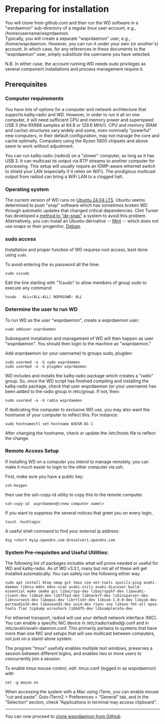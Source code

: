 # Preparing for installation

You will clone from github.com and then run the WD software in a "wsrdaemon" sub-directory of a regular linux user account, e.g., /home/username/wsprdaemon.  
Typically, you will create a separate "wsprdaemon" user, e.g., /home/wsprdaemon. 
However, you can run it under your own (or another's) account.  In which case, for any references in these documents to the "wsprdaemon" user, simply substitute the username you have selected.

N.B.  In either case, the account running WD needs sudo privileges as several component installations and process management require it.

## Prerequisites

### Computer requirements

You have lots of options for a computer and network architecture that supports ka9q-radio and WD.  However, in order to run it all on one computer, it will need sufficient CPU and memory power and superspeed USB 3 (the RX888 samples at 64.8 or 129.6 MHz!).  CPU and memory (RAM and cache) structures vary widely and some, even nominally "powerful" new computers, in their default configuration, may not manage the core and cache optimally.  Computers using the Ryzen 5800 chipsets and above seem to work without adjustment. 

You can run ka9q-radio (radiod) on a "slower" computer, as long as it has USB 3.  It can multicast its output via RTP streams to another computer for processing.  This setup will usually require an IGMP-aware ethernet switch to shield your LAN (especially if it relies on WiFi).  The prodigious multicast output from radiod can bring a WiFi LAN to a clogged halt.  

### Operating system

The current version of WD runs on [Ubuntu 24.04 LTS](https://ubuntu.com/download/server).  Ubuntu seems determined to push "snap" software which has sometimes broken WD through automatic updates that changed critical dependencies.  Clint Turner has developed a [method to "de-snap"](http://www.sdrutah.org/info/websdr_Ubuntu_2204_install_notes.html#snapd) a system to avoid this problem.  Alternatively, you can install an Ubuntu-derivative -- [Mint](https://www.linuxmint.com/download.php) -- which does not use snaps or their progenitor, [Debian](https://www.debian.org/distrib/).  

### sudo access 

Installation and proper function of WD requires root access, best done using `sudo`.

To avoid entering the su password all the time:
```
sudo visudo
``` 
Edit the line starting with "%sudo" to allow members of group sudo to execute any command:
```
%sudo   ALL=(ALL:ALL) NOPASSWD: ALL
```

### Determine the user to run WD

To run WD as the user "wsprdaemon", create a wsprdaemon user:
```
sudo adduser wsprdaemon
```

Subsequent installation and management of WD will then happen as user "wsprdaemon".  You should then login to the machine as "wsprdaemon." 

Add wsprdaemon (or your username) to groups sudo, plugdev:
```
sudo usermod -a -G sudo wsprdaemon
sudo usermod -a -G plugdev wsprdaemon
```

WD includes and installs the ka9q-radio package which creates a "radio" group.  So, once the WD script has finished compiling and installing the ka9q-radio package, check that user wsprdaemon (or your username) has been added to the radio group in /etc/group.  If not, then:

```
sudo usermod -a -G radio wsprdaemon
```

If dedicating this computer to exclusive WD use, you may also want the hostname of your computer to reflect this.  For instance:
```
sudo hostnamectl set-hostname W3USR-B1-1
```

After changing the hostname, check or update the /etc/hosts file to reflect the change. 

### Remote Access Setup

If installing WD on a computer you intend to manage remotely, you can make it much easier to login to the other computer via ssh.

First, make sure you have a public key:
```
ssh-keygen
```
then use the ssh-copy-id utility to copy this to the remote computer.
```
ssh-copy-id  wsprdaemon@\<new computer name\>
```

If you want to suppress the several notices that greet you on every login, 
```
touch .hushlogin
```

A useful shell command to find your external ip address:
```
dig +short myip.opendns.com @resolver1.opendns.com
```

### System Pre-requisites and Useful Utilities:

The following list of packages includes what will prove needed or useful for WD and ka9q-radio.  As of WD v3.3.1, many but not all of these will get installed automatically. You can safely run the following either way.

```
sudo apt install btop nmap git tmux vim net-tools iputils-ping avahi-daemon libnss-mdns mdns-scan avahi-utils avahi-discover build-essential make cmake gcc libairspy-dev libairspyhf-dev libavahi-client-dev libbsd-dev libfftw3-dev libhackrf-dev libiniparser-dev libncurses5-dev libopus-dev librtlsdr-dev libusb-1.0-0-dev libusb-dev portaudio19-dev libasound2-dev uuid-dev rsync sox libsox-fmt-all opus-tools flac tcpdump wireshark libhdf5-dev libsamplerate-dev
```

For ethernet transport, radiod will use your default network interface (NIC).  You can enable a specific NIC device in /etc/radio/radiod@.conf and in /etc/avahi/avahi-daemon.conf.  This primarily pertains to systems that have more than one NIC and setups that will use multicast between computers, not just on a stand-alone system.  

The program "tmux" usefully enables multiple text windows, preserves a session between different logins, and enables two or more users to concurrently join a session.

To enable tmux mouse control, edit .tmux.conf (logged in as wsprdaemon) with
```
set -g mouse on
```

When accessing the system with a Mac using iTerm, you can enable mouse "cut and paste".  Goto iTerm2 > Preferences > “General” tab, and in the “Selection” section, check “Applications in terminal may access clipboard”.

--- 

You can now proceed to [clone wsprdaemon from GitHub](./git.md).